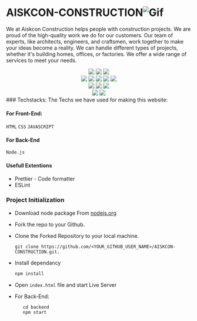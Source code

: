 # AISKCON-CONSTRUCTION![Gif](https://github.com/tuhinaww/Animating-Buttons/assets/119059108/55243a1c-ef56-4e37-86ef-48f2b1036c76)

We at Aiskcon Construction helps people with construction projects. We are proud of the high-quality work we do for our customers. Our team of experts, like architects, engineers, and craftsmen, work together to make your ideas become a reality. We can handle different types of projects, whether it's building homes, offices, or factories. We offer a wide range of services to meet your needs.
<div align="center">
      <img src="https://forthebadge.com/images/badges/built-with-love.svg" />
      <img src="https://forthebadge.com/images/badges/uses-brains.svg" />
      <img src="https://forthebadge.com/images/badges/powered-by-responsibility.svg" />
      <br>
      <img src="https://img.shields.io/github/repo-size/AbhiPatel10/AISKCON-CONSTRUCTION?style=for-the-badge" />
      <img src="https://img.shields.io/github/issues/AbhiPatel10/AISKCON-CONSTRUCTION?style=for-the-badge" />
      <img src="https://img.shields.io/github/issues-raw/AbhiPatel10/AISKCON-CONSTRUCTION?style=for-the-badge" />
      <img src="https://img.shields.io/github/forks/AbhiPatel10/AISKCON-CONSTRUCTION?style=for-the-badge" />
      <img src="https://img.shields.io/github/issues-pr-closed/AbhiPatel10/AISKCON-CONSTRUCTION?style=for-the-badge" />
      <br>
      <img src="https://img.shields.io/github/stars/AbhiPatel10/AISKCON-CONSTRUCTION?style=for-the-badge" />
      <img src="https://img.shields.io/github/contributors/AbhiPatel10/AISKCON-CONSTRUCTION?style=for-the-badge" />
      <img src="https://img.shields.io/github/issues-pr-closed/AbhiPatel10/AISKCON-CONSTRUCTION?style=for-the-badge" />
      <br>
      <img src="https://img.shields.io/badge/Project%20Admin-AbhiPatel10-blue?style=for-the-badge" />
      <img src="https://img.shields.io/badge/Project%20Mentor-PiyushLakheda-green?style=for-the-badge" />
 </div>
### Techstacks:
The Techs we have used for making this website:

#### For Front-End:

`HTML`
`CSS`
`JAVASCRIPT`

#### For Back-End

`Node.js`

#### Usefull Extentions

- Prettier - Code formatter
- ESLint

### Project Initialization

- Download node package From [nodejs.org](https://nodejs.org/en/download/)

- Fork the repo to your Github.

- Clone the Forked Repository to your local machine.
	```
	git clone https://github.com/<YOUR_GITHUB_USER_NAME>/AISKCON-CONSTRUCTION.git.
	```
- Install dependancy
   ```bash
  npm install
	```
- Open `index.html` file and start Live Server

- For Back-End:  

         cd backend     
         npm start


